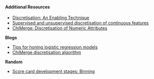 #### Additional Resources 

- [Discretisation: An Enabling Technique](http://www.public.asu.edu/~huanliu/papers/dmkd02.pdf)
- [Supervised and unsupervised discretisation of continuous features](http://ai.stanford.edu/~ronnyk/disc.pdf)
- [ChiMerge: Discretisation of Numeric Attributes](https://www.aaai.org/Papers/AAAI/1992/AAAI92-019.pdf)



**Blogs**
- [Tips for honing logistic regression models](https://blog.zopa.com/2017/07/20/tips-honing-logistic-regression-models/)
- [ChiMerge discretisation algorithm](https://alitarhini.wordpress.com/2010/11/02/chimerge-discretization-algorithm/)


**Random**
- [Score card development stages: Binning](https://plug-n-score.com/learning/scorecard-development-stages.htm#Binning)
